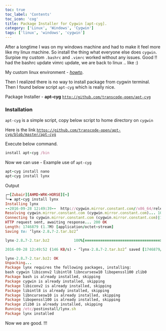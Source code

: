 ```yaml
---
toc: true 
toc_label: 'Contents' 
toc_icon: 'cog'
title: Package Installer for Cygwin [apt-cyg].
category: ['Linux', 'Windows', 'Cygwin']
tags: ['linux', 'windows', 'cygwin']
---
```


After a longtime I was on my windows machine and had to make it feel more like my linux machine. So install the thing what everyone else does `cygwin`.
Surpise my custom `.bashrc` and `.vimrc` worked without any issues. Good !! had the bashrc update vimrc update, we are back to linux .. like :)

My custom linux environment - [_howto_](https://zubayr.github.io/linux-env/).

Then I realized there is no way to install package from cygwin terminal.
Then I found below script `apt-cyg` which is really nice.

Package Installer - **apt-cyg**  [`http://github.com/transcode-open/apt-cyg`](http://github.com/transcode-open/apt-cyg)

### Installation

`apt-cyg` is a simple script, copy below script to home directory on `cygwin`

Here is the link [`https://github.com/transcode-open/apt-cyg/blob/master/apt-cyg`](https://github.com/transcode-open/apt-cyg/blob/master/apt-cyg)

Execute below command.

~~~ ruby
install apt-cyg /bin
~~~

Now we can use - Example use of `apt-cyg`

~~~ ruby
apt-cyg install nano
apt-cyg install lynx
~~~

Output

~~~ ruby
┌─[Zubair][AHMD-WRK-HORSE][~]
└─▪ apt-cyg install lynx
Installing lynx
--2016-09-28 12:49:39--  http://cygwin.mirror.constant.com//x86_64/release/lynx/lynx-2.8.7-2.tar.bz2
Resolving cygwin.mirror.constant.com (cygwin.mirror.constant.com)... 108.61.5.83
Connecting to cygwin.mirror.constant.com (cygwin.mirror.constant.com)|108.61.5.83|:80... connected.
HTTP request sent, awaiting response... 200 OK
Length: 1746879 (1.7M) [application/octet-stream]
Saving to: ‘lynx-2.8.7-2.tar.bz2’

lynx-2.8.7-2.tar.bz2           100%[==================================>]   1.67M   181KB/s    in 12s

2016-09-28 12:49:52 (146 KB/s) - ‘lynx-2.8.7-2.tar.bz2’ saved [1746879/1746879]

lynx-2.8.7-2.tar.bz2: OK
Unpacking...
Package lynx requires the following packages, installing:
bash cygwin libiconv2 libintl8 libncursesw10 libopenssl100 zlib0
Package bash is already installed, skipping
Package cygwin is already installed, skipping
Package libiconv2 is already installed, skipping
Package libintl8 is already installed, skipping
Package libncursesw10 is already installed, skipping
Package libopenssl100 is already installed, skipping
Package zlib0 is already installed, skipping
Running /etc/postinstall/lynx.sh
Package lynx installed
~~~

Now we are good. !!!
